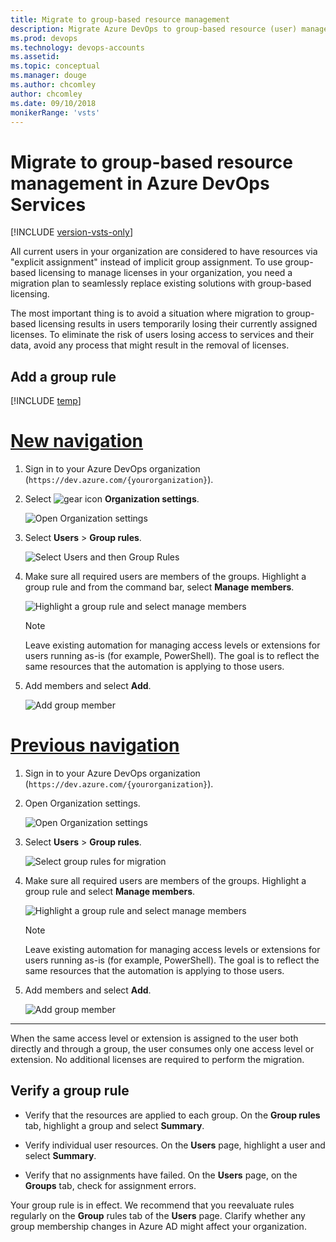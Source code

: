 ```yaml
---
title: Migrate to group-based resource management
description: Migrate Azure DevOps to group-based resource (user) management
ms.prod: devops
ms.technology: devops-accounts
ms.assetid:
ms.topic: conceptual
ms.manager: douge
ms.author: chcomley
author: chcomley
ms.date: 09/10/2018
monikerRange: 'vsts'
---
```


# Migrate to group-based resource management in Azure DevOps Services

[!INCLUDE [version-vsts-only](../../_shared/version-vsts-only.md)]

All current users in your organization are considered to have resources via "explicit assignment" instead of implicit group assignment. To use group-based licensing to manage licenses in your organization, you need a migration plan to seamlessly replace existing solutions with group-based licensing.

The most important thing is to avoid a situation where migration to group-based licensing results in users temporarily losing their currently assigned licenses. To eliminate the risk of users losing access to services and their data, avoid any process that might result in the removal of licenses.

## Add a group rule

[!INCLUDE [temp](../../_shared/new-navigation.md)] 

# [New navigation](#tab/new-nav)

1. Sign in to your Azure DevOps organization (```https://dev.azure.com/{yourorganization}```).

2. Select ![gear icon](../../_img/icons/gear-icon.png) **Organization settings**.

    ![Open Organization settings](../../_shared/_img/settings/open-admin-settings-vert.png)

3. Select **Users** > **Group rules**.

   ![Select Users and then Group Rules](_img/assign-access-levels/see-group-rules.png)

4. Make sure all required users are members of the groups. Highlight a group rule and from the command bar, select **Manage members**.

   ![Highlight a group rule and select manage members](_img/migrate-to-group-based-resource-management/highlight-rule-choose-manage-members.png)

   > [!NOTE]
   > Leave existing automation for managing access levels or extensions for users running as-is (for example, PowerShell). The goal is to reflect the same resources that the automation is applying to those users.

5. Add members and select **Add**.

   ![Add group member](_img/migrate-to-group-based-resource-management/add-group-members.png)

# [Previous navigation](#tab/prev-nav)

1. Sign in to your Azure DevOps organization (`https://dev.azure.com/{yourorganization}`).

2. Open Organization settings.

   ![Open Organization settings](../../_shared/_img/settings/open-admin-settings-horz-browser.png)

3. Select **Users** > **Group rules**.

   ![Select group rules for migration](_img/migrate-to-group-based-resource-management/select-group-rules-prev.png)

4. Make sure all required users are members of the groups. Highlight a group rule and select **Manage members**.

   ![Highlight a group rule and select manage members](_img/migrate-to-group-based-resource-management/highlight-rule-choose-manage-members.png)

   > [!NOTE]
   > Leave existing automation for managing access levels or extensions for users running as-is (for example, PowerShell). The goal is to reflect the same resources that the automation is applying to those users.

5. Add members and select **Add**.

   ![Add group member](_img/migrate-to-group-based-resource-management/add-group-members.png)

---

When the same access level or extension is assigned to the user both directly and through a group, the user consumes only one access level or extension. No additional licenses are required to perform the migration.

## Verify a group rule

- Verify that the resources are applied to each group. On the **Group rules** tab, highlight a group and select **Summary**.

- Verify individual user resources. On the **Users** page, highlight a user and select **Summary**.

- Verify that no assignments have failed. On the **Users** page, on the **Groups** tab, check for assignment errors.

Your group rule is in effect. We recommend that you reevaluate rules regularly on the **Group** rules tab of the **Users** page. Clarify whether any group membership changes in Azure AD might affect your organization.
